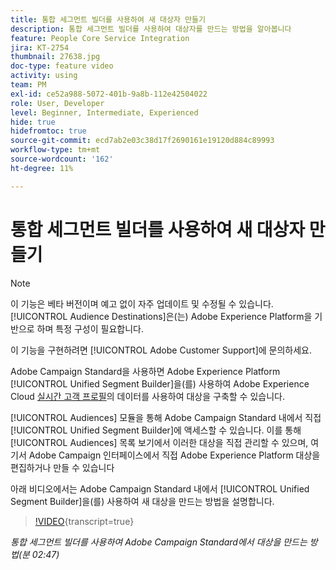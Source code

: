 ```yaml
---
title: 통합 세그먼트 빌더를 사용하여 새 대상자 만들기
description: 통합 세그먼트 빌더를 사용하여 대상자를 만드는 방법을 알아봅니다
feature: People Core Service Integration
jira: KT-2754
thumbnail: 27638.jpg
doc-type: feature video
activity: using
team: PM
exl-id: ce52a988-5072-401b-9a8b-112e42504022
role: User, Developer
level: Beginner, Intermediate, Experienced
hide: true
hidefromtoc: true
source-git-commit: ecd7ab2e03c38d17f2690161e19120d884c89993
workflow-type: tm+mt
source-wordcount: '162'
ht-degree: 11%

---
```


# 통합 세그먼트 빌더를 사용하여 새 대상자 만들기

>[!NOTE]
>
>이 기능은 베타 버전이며 예고 없이 자주 업데이트 및 수정될 수 있습니다. [!UICONTROL Audience Destinations]은(는) Adobe Experience Platform을 기반으로 하며 특정 구성이 필요합니다.
>
>이 기능을 구현하려면 [!UICONTROL Adobe Customer Support]에 문의하세요.

Adobe Campaign Standard을 사용하면 Adobe Experience Platform [!UICONTROL Unified Segment Builder]을(를) 사용하여 Adobe Experience Cloud [실시간 고객 프로필](https://experienceleague.adobe.com/docs/platform-learn/tutorials/profiles/understanding-the-real-time-customer-profile.html?lang=en)의 데이터를 사용하여 대상을 구축할 수 있습니다.

[!UICONTROL Audiences] 모듈을 통해 Adobe Campaign Standard 내에서 직접 [!UICONTROL Unified Segment Builder]에 액세스할 수 있습니다. 이를 통해 [!UICONTROL Audiences] 목록 보기에서 이러한 대상을 직접 관리할 수 있으며, 여기서 Adobe Campaign 인터페이스에서 직접 Adobe Experience Platform 대상을 편집하거나 만들 수 있습니다

아래 비디오에서는 Adobe Campaign Standard 내에서 [!UICONTROL Unified Segment Builder]을(를) 사용하여 새 대상을 만드는 방법을 설명합니다.

>[!VIDEO](https://video.tv.adobe.com/v/27638?learn=on){transcript=true}

*통합 세그먼트 빌더를 사용하여 Adobe Campaign Standard에서 대상을 만드는 방법(분 02:47)*

